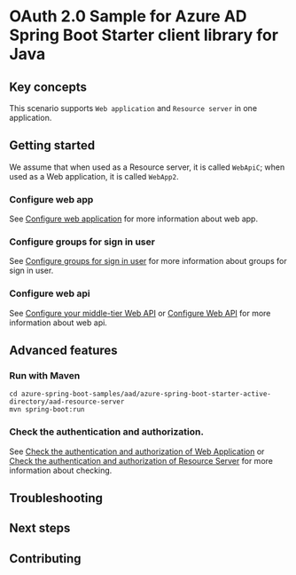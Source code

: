 # OAuth 2.0 Sample for Azure AD Spring Boot Starter client library for Java

## Key concepts

This scenario supports `Web application` and `Resource server` in one application.

## Getting started

We assume that when used as a Resource server, it is called `WebApiC`; when used as a Web application, it is called `WebApp2`.

### Configure web app

See [Configure web application] for more information about web app.

### Configure groups for sign in user

See [Configure groups for sign in user] for more information about groups for sign in user.

### Configure web api

See [Configure your middle-tier Web API] or [Configure Web API] for more information about web api.

## Advanced features

### Run with Maven
```shell
cd azure-spring-boot-samples/aad/azure-spring-boot-starter-active-directory/aad-resource-server
mvn spring-boot:run
```

### Check the authentication and authorization.

See [Check the authentication and authorization of Web Application] or [Check the authentication and authorization of Resource Server] for more information about checking.

## Troubleshooting
## Next steps
## Contributing

<!-- LINKS -->
[Web application and Resource server in one application]: https://github.com/Azure/azure-sdk-for-java/blob/main/sdk/spring/azure-spring-boot-starter-active-directory#web-application-and-resource-server-in-one-application
[Configure web application]: https://github.com/Azure-Samples/azure-spring-boot-samples/tree/main/aad/azure-spring-boot-starter-active-directory/aad-web-application#configure-web-app
[Configure groups for sign in user]: https://github.com/Azure-Samples/azure-spring-boot-samples/tree/main/aad/azure-spring-boot-starter-active-directory/aad-web-application#configure-groups-for-sign-in-user
[Configure your middle-tier Web API]: https://github.com/Azure-Samples/azure-spring-boot-samples/tree/main/aad/azure-spring-boot-starter-active-directory/aad-resource-server-obo#configure-your-middle-tier-web-api-a
[Configure Web API]: https://github.com/Azure-Samples/azure-spring-boot-samples/tree/main/aad/azure-spring-boot-starter-active-directory/aad-resource-server#configure-web-api
[Check the authentication and authorization of Web Application]: https://github.com/Azure-Samples/azure-spring-boot-samples/tree/main/aad/azure-spring-boot-starter-active-directory/aad-web-application#check-the-authentication-and-authorization
[Check the authentication and authorization of Resource Server]: https://github.com/Azure-Samples/azure-spring-boot-samples/tree/main/aad/azure-spring-boot-starter-active-directory/aad-resource-server#check-the-authentication-and-authorization
